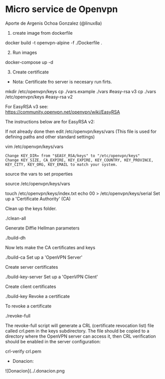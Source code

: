 # Micro service de Openvpn

Aporte de Argenis Ochoa Gonzalez (@linux8a)

1. create image from dockerfile

docker build -t openvpn-alpine -f ./Dockerfile .

2. Run images

 docker-compose up -d

3. Create certificate

* Nota: Certificate fro server is necesary run firts.

mkdir /etc/openvpn/keys
cp ./vars.example ./vars    #easy-rsa v3
cp ./vars /etc/openvpn/keys #easy-rsa v2

For EasyRSA v3 see: https://community.openvpn.net/openvpn/wiki/EasyRSA

The instructions below are for EasyRSA v2:

If not already done then edit /etc/openvpn/keys/vars
(This file is used for defining paths and other standard settings)

vim /etc/openvpn/keys/vars

    Change KEY_DIR= from "$EASY_RSA/keys" to "/etc/openvpn/keys"
    Change KEY_SIZE, CA_EXPIRE, KEY_EXPIRE, KEY_COUNTRY, KEY_PROVINCE, KEY_CITY, KEY_ORG, KEY_EMAIL to match your system.

source the vars to set properties

source /etc/openvpn/keys/vars

touch /etc/openvpn/keys/index.txt
echo 00 > /etc/openvpn/keys/serial
Set up a 'Certificate Authority' (CA)

Clean up the keys folder.

./clean-all

Generate Diffie Hellman parameters

./build-dh

Now lets make the CA certificates and keys

./build-ca
Set up a 'OpenVPN Server'

Create server certificates

./build-key-server <commonname>
Set up a 'OpenVPN Client'

Create client certificates

./build-key <commonname>
Revoke a certificate

To revoke a certificate

./revoke-full <commonname>

The revoke-full script will generate a CRL (certificate revocation list) file called crl.pem in the keys subdirectory.
The file should be copied to a directory where the OpenVPN server can access it, then CRL verification should be enabled in the server configuration:

crl-verify crl.pem



* Donacion:

![Donacion](../.donacion.png